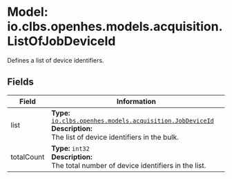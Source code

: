 # Model: io.clbs.openhes.models.acquisition.ListOfJobDeviceId

Defines a list of device identifiers.

## Fields

| Field | Information |
| --- | --- |
| list | <b>Type:</b> [`io.clbs.openhes.models.acquisition.JobDeviceId`](model-io-clbs-openhes-models-acquisition-jobdeviceid.md)<br><b>Description:</b><br>The list of device identifiers in the bulk. |
| totalCount | <b>Type:</b> `int32`<br><b>Description:</b><br>The total number of device identifiers in the list. |

